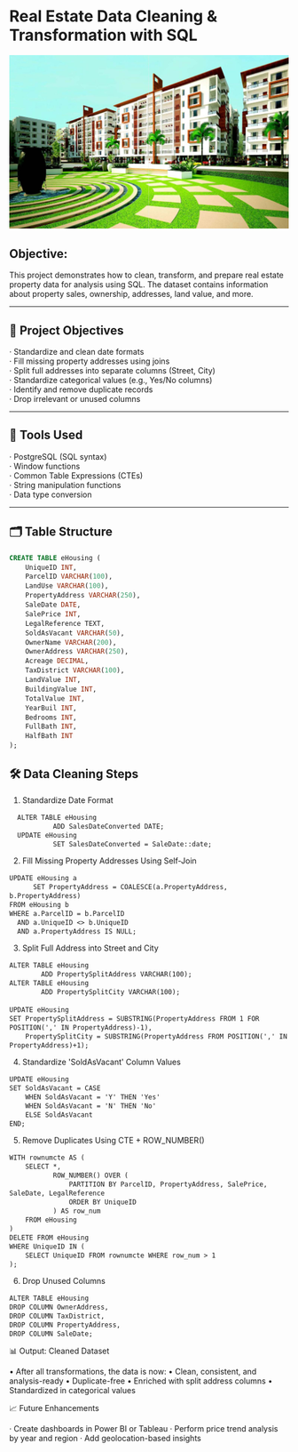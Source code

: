 # Real Estate Data Cleaning & Transformation with SQL
![E Housing logo](https://github.com/vikassaraswatiitg26/EHousing_sql_project/blob/main/EHousing_logo.jpeg)

## Objective:

This project demonstrates how to clean, transform, and prepare real estate property data for analysis using SQL. The dataset contains information about property sales, ownership, addresses, land value, and more.

---

## 📌 Project Objectives

· Standardize and clean date formats  
· Fill missing property addresses using joins  
· Split full addresses into separate columns (Street, City)  
· Standardize categorical values (e.g., Yes/No columns)  
· Identify and remove duplicate records  
· Drop irrelevant or unused columns  

---

## 🧰 Tools Used

· PostgreSQL (SQL syntax)  
· Window functions  
· Common Table Expressions (CTEs)  
· String manipulation functions  
· Data type conversion  

---

## 🗂️ Table Structure

```sql
CREATE TABLE eHousing (
    UniqueID INT,
    ParcelID VARCHAR(100),
    LandUse VARCHAR(100),
    PropertyAddress VARCHAR(250),
    SaleDate DATE,
    SalePrice INT,
    LegalReference TEXT,
    SoldAsVacant VARCHAR(50),
    OwnerName VARCHAR(200),
    OwnerAddress VARCHAR(250),
    Acreage DECIMAL,
    TaxDistrict VARCHAR(100),
    LandValue INT,
    BuildingValue INT,
    TotalValue INT,
    YearBuil INT,
    Bedrooms INT,
    FullBath INT,
    HalfBath INT
);


```
## 🛠️ Data Cleaning Steps
1. Standardize Date Format
```
  ALTER TABLE eHousing
           ADD SalesDateConverted DATE;
  UPDATE eHousing
           SET SalesDateConverted = SaleDate::date;
```

2. Fill Missing Property Addresses Using Self-Join
```
UPDATE eHousing a
      SET PropertyAddress = COALESCE(a.PropertyAddress, b.PropertyAddress)
FROM eHousing b
WHERE a.ParcelID = b.ParcelID
  AND a.UniqueID <> b.UniqueID
  AND a.PropertyAddress IS NULL;
```

3. Split Full Address into Street and City

```
ALTER TABLE eHousing
        ADD PropertySplitAddress VARCHAR(100);
ALTER TABLE eHousing
        ADD PropertySplitCity VARCHAR(100);

UPDATE eHousing
SET PropertySplitAddress = SUBSTRING(PropertyAddress FROM 1 FOR POSITION(',' IN PropertyAddress)-1),
    PropertySplitCity = SUBSTRING(PropertyAddress FROM POSITION(',' IN PropertyAddress)+1);

```

4.  Standardize 'SoldAsVacant' Column Values

```
UPDATE eHousing
SET SoldAsVacant = CASE
    WHEN SoldAsVacant = 'Y' THEN 'Yes'
    WHEN SoldAsVacant = 'N' THEN 'No'
    ELSE SoldAsVacant
END;
```

5.  Remove Duplicates Using CTE + ROW_NUMBER()

```
WITH rownumcte AS (
    SELECT *,
           ROW_NUMBER() OVER (
               PARTITION BY ParcelID, PropertyAddress, SalePrice, SaleDate, LegalReference
               ORDER BY UniqueID
           ) AS row_num
    FROM eHousing
)
DELETE FROM eHousing
WHERE UniqueID IN (
    SELECT UniqueID FROM rownumcte WHERE row_num > 1
);

```

6.  Drop Unused Columns

```
ALTER TABLE eHousing
DROP COLUMN OwnerAddress,
DROP COLUMN TaxDistrict,
DROP COLUMN PropertyAddress,
DROP COLUMN SaleDate;

```

📊 Output: Cleaned Dataset

• After all transformations, the data is now:
• Clean, consistent, and analysis-ready
• Duplicate-free
• Enriched with split address columns
• Standardized in categorical values

📈 Future Enhancements

· Create dashboards in Power BI or Tableau
· Perform price trend analysis by year and region
· Add geolocation-based insights

